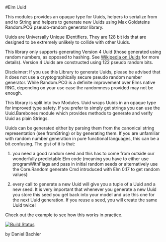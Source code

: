 #Elm Uuid

This modules provides an opaque type for Uuids, helpers to serialize
from and to String and helpers to generate new Uuids using Max Goldsteins
Random.PCG pseudo-random generator library.

Uuids are Universally Unique IDentifiers. They are 128 bit ids that are
designed to be extremely unlikely to collide with other Uuids.

This library only supports generating Version 4 Uuid (those generated using
random numbers, as opposed to hashing. See
[Wikipedia on Uuids](https://en.wikipedia.org/wiki/Universally_unique_identifier#Version_4_.28random.29)
for more details). Version 4 Uuids are constructed using 122 pseudo random bits.

Disclaimer: If you use this Library to generate Uuids, please be advised
that it does not use a cryptographically secure pseudo random number generator.
While Random.PCG is a definite improvement over Elms native RNG, depending
on your use case the randomness provided may not be enough.  

This library is split into two Modules. Uuid wraps Uuids in
an opaque type for improved type safety. If you prefer to simply get strings
you can use the Uuid.Barebones module which provides methods to generate
and verify Uuid as plain Strings.

Uuids can be generated either by parsing them from the canonical string representation
(see fromString) or by generating them. If you are unfamiliar with random number generation
in pure functional languages, this can be a bit confusing. The gist of it is that:

1. you need a good random seed and this has to come from outside our wonderfully
predictable Elm code (meaning you have to either use programWithFlags and pass in
initial random seeds or alternatively use the Core.Random generate Cmd introduced
with Elm 0.17 to get random values)

2. every call to generate a new Uuid will give you a tuple of a Uuid and a new
seed. It is very important that whenever you generate a new Uuid you store this
seed you get back into your model and use this one for the next Uuid generation.
If you reuse a seed, you will create the same Uuid twice!

Check out the example to see how this works in practice.

[![Build Status](https://travis-ci.org/danyx23/elm-uuid.svg?branch=master)](https://travis-ci.org/danyx23/elm-uuid)

by Daniel Bachler
